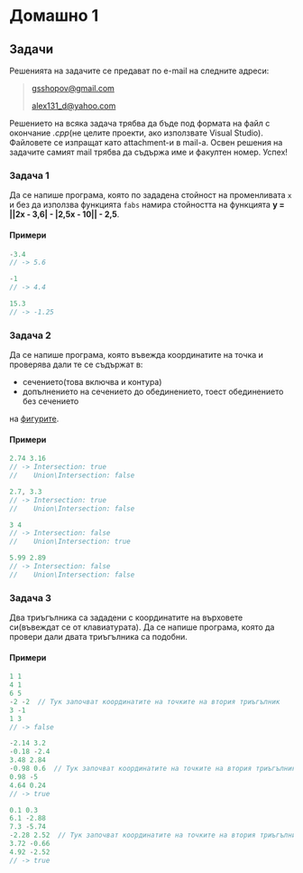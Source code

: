 Домашно 1
=========

## Задачи ##
Решенията на задачите се предават по e-mail на следните адреси:

> gsshopov@gmail.com
>
> alex131_d@yahoo.com

Решението на всяка задача трябва да бъде под формата на файл с окончание *.cpp*(не целите проекти, ако използвате Visual Studio). Файловете се изпращат като attachment-и в mail-a. Освен решения на задачите самият mail трябва да съдържа име и факултен номер. Успех!


### Задача 1 ###

Да се напише програма, която по зададена стойност на променливата ```x``` и без да използва функцията ```fabs``` намира стойността на функцията **y = ||2x - 3,6| - |2,5x - 10|| - 2,5**.

#### Примери ####

```c++
-3.4
// -> 5.6

-1
// -> 4.4

15.3
// -> -1.25
```

### Задача 2 ###

Да се напише програма, която въвежда координатите на точка и проверява дали те се съдържат в:
* сечението(това включва и контура)
* допълнението на сечението до обединението, тоест обединението без сечението

на [фигурите](http://img18.imageshack.us/img18/7024/14dr.png).

#### Примери ####

```c++
2.74 3.16
// -> Intersection: true
//    Union\Intersection: false

2.7, 3.3
// -> Intersection: true
//    Union\Intersection: false

3 4
// -> Intersection: false
//    Union\Intersection: true

5.99 2.89
// -> Intersection: false
//    Union\Intersection: false
```

### Задача 3 ###

Два триъгълника са зададени с координатите на върховете си(въвеждат се от клавиатурата). Да се напише програма, която да провери дали двата триъгълника са подобни.

#### Примери ####

```c++
1 1
4 1
6 5
-2 -2  // Тук започват координатите на точките на втория триъгълник
3 -1
1 3
// -> false

-2.14 3.2
-0.18 -2.4
3.48 2.84
-0.98 0.6  // Тук започват координатите на точките на втория триъгълник
0.98 -5
4.64 0.24
// -> true

0.1 0.3
6.1 -2.88
7.3 -5.74
-2.28 2.52  // Тук започват координатите на точките на втория триъгълник
3.72 -0.66
4.92 -2.52
// -> true
```
